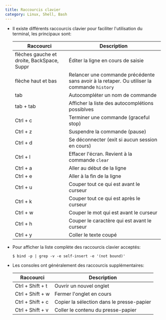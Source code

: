 ```yaml
---
title: Raccourcis clavier
category: Linux, Shell, Bash
---
```


* Il existe différents raccourcis clavier pour faciliter l'utilisation du terminal, les principaux sont:

  | Raccourci | Description
  |---     |---
  | flèches gauche et droite, BackSpace, Suppr | Éditer la ligne en cours de saisie
  | flèche haut et bas | Relancer une commande précédente sans avoir à la retaper. Ou utiliser la commande `history`
  | tab | Autocompléter un nom de commande
  | tab + tab | Afficher la liste des autocomplétions possiblves
  | Ctrl + c   | Terminer une commande (graceful stop)
  | Ctrl + z   | Suspendre la commande (pause)
  | Ctrl + d   | Se déconnecter (exit si aucun session en cours)
  | Ctrl + l   | Effacer l'écran. Revient à la commande `clear`
  | Ctrl + a   | Aller au début de la ligne
  | Ctrl + e   | Aller à la fin de la ligne
  | Ctrl + u   | Couper tout ce qui est avant le curseur
  | Ctrl + k   | Couper tout ce qui est après le curseur
  | Ctrl + w   | Couper le mot qui est avant le curseur
  | Ctrl + h   | Couper le caractère qui est avant le curseur
  | Ctrl + y   | Coller le texte coupé

* Pour afficher la liste complète des raccourcis clavier acceptés:

  ```
  $ bind -p | grep -v -e self-insert -e '(not bound)'
  ```

* Les consoles ont généralement des raccourcis supplémentaires:

  | Raccourci | Description
  |---     |---
  | Ctrl + Shift + t | Ouvrir un nouvel onglet
  | Ctrl + Shift + w | Fermer l'onglet en cours
  | Ctrl + Shift + c | Copier la sélection dans le presse-papier
  | Ctrl + Shift + v | Coller le contenu du presse-papier
